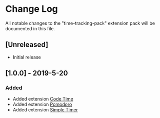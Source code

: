 # Change Log
All notable changes to the "time-tracking-pack" extension pack will be documented in this file.

## [Unreleased]
- Initial release

## [1.0.0] - 2019-5-20
### Added

* Added extension [Code Time](https://marketplace.visualstudio.com/items?itemName=softwaredotcom.swdc-vscode)
* Added extension [Pomodoro](https://marketplace.visualstudio.com/items?itemName=cosminalco.pomodoro)
* Added extension [Simple Timer](https://marketplace.visualstudio.com/items?itemName=burkeholland.simple-timer)
